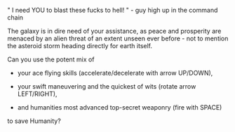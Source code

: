 " I need YOU to blast these fucks to hell! " - guy high up in the command chain

The galaxy is in dire need of your assistance, as peace and prosperity are menaced by an alien threat of an extent unseen ever before - not to mention the asteroid storm heading directly for earth itself.

Can you use the potent mix of

- your ace flying skills (accelerate/decelerate with arrow UP/DOWN), 

- your swift maneuvering and the quickest of wits (rotate arrow LEFT/RIGHT),

- and humanities most advanced top-secret weaponry (fire with SPACE)

to save Humanity?
